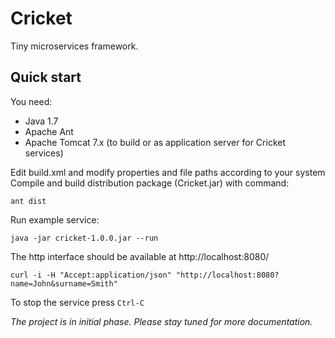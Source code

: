# Cricket
Tiny microservices framework.

## Quick start

You need:
* Java 1.7
* Apache Ant
* Apache Tomcat 7.x (to build or as application server for Cricket services)

Edit build.xml and modify properties and file paths according to your system
Compile and build distribution package (Cricket.jar) with command:

`ant dist`

Run example service:

`java -jar cricket-1.0.0.jar --run`

The http interface should be available at http://localhost:8080/

`curl -i -H "Accept:application/json" "http://localhost:8080?name=John&surname=Smith"`

To stop the service press `Ctrl-C`

*The project is in initial phase. Please stay tuned for more documentation.*
